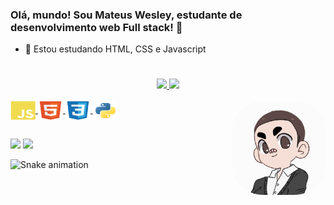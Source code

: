 ### Olá, mundo! Sou <strong>Mateus Wesley</strong>, estudante de desenvolvimento web Full stack! 👋


- 🌱 Estou estudando HTML, CSS e Javascript

#
<div align="center">
  <a href="https://github.com/mateuswesley-1">
  <img height="180em" src="https://github-readme-stats.vercel.app/api?username=mateuswesley-1&show_icons=true&theme=dracula&include_all_commits=true&count_private=true"/>
  <img height="180em" src="https://github-readme-stats.vercel.app/api/top-langs/?username=mateuswesley-1&layout=compact&langs_count=7&theme=dracula"/>
</div>
<div style="display: inline_block"><br>
  <img align="center" alt="mateus-Js" height="30" width="40" src="https://raw.githubusercontent.com/devicons/devicon/master/icons/javascript/javascript-plain.svg">
  <img align="center" alt="mateus-HTML" height="30" width="40" src="https://raw.githubusercontent.com/devicons/devicon/master/icons/html5/html5-original.svg">
  <img align="center" alt="mateus-CSS" height="30" width="40" src="https://raw.githubusercontent.com/devicons/devicon/master/icons/css3/css3-original.svg">
  <img align="center" alt="mateus-Python" height="30" width="40" src="https://raw.githubusercontent.com/devicons/devicon/master/icons/python/python-original.svg">
  <img align="right" alt="mateus-pic" height="150" style="border-radius:50px;" src="gifperfil.gif">
</div>
  
  ##
 
<div> 

  <a href = "mailto:mateuswesley314@gmail.com"><img src="https://img.shields.io/badge/-Gmail-%23333?style=for-the-badge&logo=gmail&logoColor=white" target="_blank"></a>
  <a href="https://www.linkedin.com/in/mateusuou" target="_blank"><img src="https://img.shields.io/badge/-LinkedIn-%230077B5?style=for-the-badge&logo=linkedin&logoColor=white" target="_blank"></a> 
 
  ![Snake animation](https://https://github.com/mateuswesley-1/mateuswesley-1/blob/output/github-contribution-grid-snake.svg)
 
</div>



